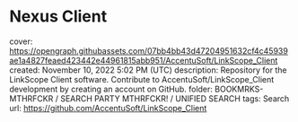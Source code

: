 # Nexus Client

cover: https://opengraph.githubassets.com/07bb4bb43d47204951632cf4c45939ae1a4827feaed423442e44961815abb951/AccentuSoft/LinkScope_Client
created: November 10, 2022 5:02 PM (UTC)
description: Repository for the LinkScope Client software. Contribute to AccentuSoft/LinkScope_Client development by creating an account on GitHub.
folder: BOOKMRKS-MTHRFCKR / SEARCH PARTY MTHRFCKR! / UNIFIED SEARCH
tags: Search
url: https://github.com/AccentuSoft/LinkScope_Client